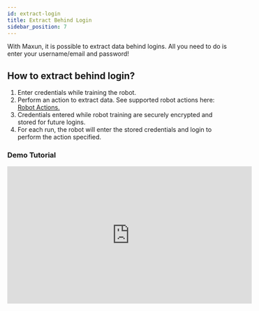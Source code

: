 ```yaml
---
id: extract-login
title: Extract Behind Login
sidebar_position: 7
---
```


With Maxun, it is possible to extract data behind logins. All you need to do is enter your username/email and password!

## How to extract behind login?
1. Enter credentials while training the robot.
2. Perform an action to extract data. See supported robot actions here: <a href="">Robot Actions.</a>
3. Credentials entered while robot training are securely encrypted and stored for future logins.
4. For each run, the robot will enter the stored credentials and login to perform the action specified. 


### Demo Tutorial
<iframe width="560" height="315" src="https://www.youtube.com/embed/_-n6OFQI_x4?si=zpnJJQnXQEUM9VwH" title="YouTube video player" frameborder="0" allow="accelerometer; autoplay; clipboard-write; encrypted-media; gyroscope; picture-in-picture; web-share" referrerpolicy="strict-origin-when-cross-origin" allowfullscreen></iframe>

